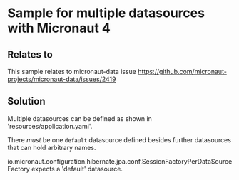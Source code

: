 # Sample for multiple datasources with Micronaut 4

## Relates to
This sample relates to micronaut-data issue https://github.com/micronaut-projects/micronaut-data/issues/2419

## Solution 

Multiple datasources can be defined as shown in 'resources/application.yaml'.

There *must* be one `default` datasource defined besides further datasources that can hold arbitrary names. 

io.micronaut.configuration.hibernate.jpa.conf.SessionFactoryPerDataSourceFactory expects a 'default' datasource.




